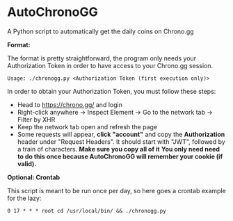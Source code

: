 # AutoChronoGG
A Python script to automatically get the daily coins on Chrono.gg

**Format:**

The format is pretty straightforward, the program only needs your Authorization Token in order to have access to your Chrono.gg session.

    Usage: ./chronogg.py <Authorization Token (first execution only)>
    
In order to obtain your Authorization Token, you must follow these steps:
* Head to https://chrono.gg/ and login
* Right-click anywhere -> Inspect Element -> Go to the network tab -> Filter by XHR
* Keep the network tab open and refresh the page
* Some requests will appear, **click "account"** and copy the **Authorization** header under "Request Headers". It should start with "JWT", followed by a train of characters. **Make sure you copy all of it**
**You only need need to do this once because AutoChronoGG will remember your cookie (if valid).**

**Optional: Crontab**

This script is meant to be run once per day, so here goes a crontab example for the lazy:

    0 17 * * * root cd /usr/local/bin/ && ./chronogg.py

